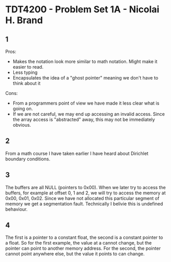# TDT4200 - Problem Set 1A - Nicolai H. Brand

## 1
Pros:
- Makes the notation look more similar to math notation. Might make it easier to read.
- Less typing
- Encapsulates the idea of a "ghost pointer" meaning we don't have to think about it

Cons:
- From a programmers point of view we have made it less clear what is going on.
- If we are not careful, we may end up accessing an invalid access. Since the array access is "abstracted" away, this may not be immediately obvious.


## 2
From a math course I have taken earlier I have heard about Dirichlet boundary conditions.

## 3
The buffers are all NULL (pointers to 0x00). When we later try to access the buffers, for example at offset 0, 1 and 2, we will try to access the memory at 0x00, 0x01, 0x02. Since we have not allocated this particular segment of memory we get a segmentation fault. Technically I belivie this is undefined behaviour.

## 4
The first is a pointer to a constant float, the second is a constant pointer to a float. So for the first example, the value at a cannot change, but the pointer can point to another memory address. For the second, the pointer cannot point anywhere else, but the value it points to can change.
